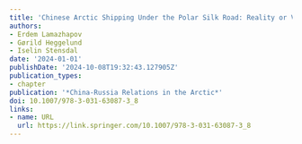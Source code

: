 ```yaml
---
title: 'Chinese Arctic Shipping Under the Polar Silk Road: Reality or Vision?'
authors:
- Erdem Lamazhapov
- Gørild Heggelund
- Iselin Stensdal
date: '2024-01-01'
publishDate: '2024-10-08T19:32:43.127905Z'
publication_types:
- chapter
publication: '*China-Russia Relations in the Arctic*'
doi: 10.1007/978-3-031-63087-3_8
links:
- name: URL
  url: https://link.springer.com/10.1007/978-3-031-63087-3_8
---
```


